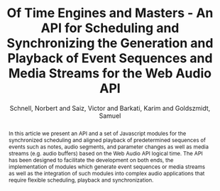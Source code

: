 --- 
title: "Of Time Engines and Masters - An API for Scheduling and Synchronizing the Generation and Playback of Event Sequences and Media Streams for the Web Audio API" 
abstract: "In this article we present an API and a set of Javascript modules for the synchronized scheduling and aligned playback of predetermined sequences of events such as notes, audio segments, and parameter changes as well as media streams (e.g. audio buffers) based on the Web Audio API logical time. The API has been designed to facilitate the development on both ends, the implementation of modules which generate event sequences or media streams as well as the integration of such modules into complex audio applications that require flexible scheduling, playback and synchronization." 
address: "Paris, France" 
author: "Schnell, Norbert and Saiz, Victor and Barkati, Karim and Goldszmidt, Samuel"
webAuthor: "Norbert Schnell, Victor Saiz, Karim Barkati, Samuel Goldszmidt" 
booktitle: "Proceedings of the International Web Audio Conference" 
editor: "Goldszmidt, Samuel and Schnell, Norbert and Saiz, Victor and Matuszewski, Benjamin" 
month: "January"
pages: "" 
publisher: "IRCAM" 
series: "WAC '15"
track: "Paper"  
year: "2015" 
id: "2015_19" 
tags: year2015
media: https://medias.ircam.fr/x6c8804 
pdflink: /_data/papers/pdf/2015/2015_19.pdf
ISSN: 2663-5844
---